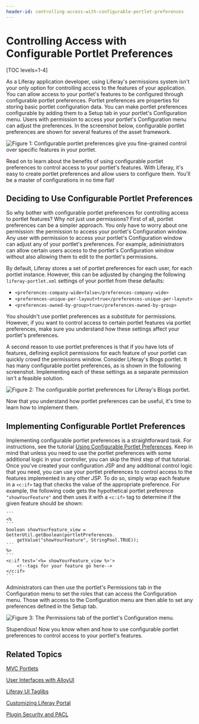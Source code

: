 ```yaml
---
header-id: controlling-access-with-configurable-portlet-preferences
---
```


# Controlling Access with Configurable Portlet Preferences

[TOC levels=1-4]

As a Liferay application developer, using Liferay's permissions system isn't
your only option for controlling access to the features of your application. You
can allow access to your portlet's features to be configured through
configurable portlet preferences. Portlet preferences are properties for storing
basic portlet configuration data. You can make portlet preferences configurable
by adding them to a Setup tab in your portlet's Configuration menu. Users with
permission to access your portlet's Configuration menu can adjust the
preferences. In the screenshot below, configurable portlet preferences are shown
for several features of the asset framework.

![Figure 1: Configurable portlet preferences give you fine-grained control over specific features in your portlet.](../../images/portlet-preferences-01.png)

Read on to learn about the benefits of using configurable portlet preferences to
control access to your portlet's features. With Liferay, it's easy to create
portlet preferences and allow users to configure them. You'll be a master of
configurations in no time flat!

## Deciding to Use Configurable Portlet Preferences

So why bother with configurable portlet preferences for controlling access to
portlet features? Why not just use permissions? First of all, portlet
preferences can be a simpler approach. You only have to worry about one
permission: the permission to access your portlet's Configuration window. Any
user with permission to access your portlet's Configuration window can adjust
any of your portlet's preferences. For example, administrators can allow certain
users access to the portlet's Configuration window without also allowing them to
edit to the portlet's permissions.

By default, Liferay stores a set of portlet preferences for each user, for each
portlet instance. However, this can be adjusted by changing the following
`liferay-portlet.xml` settings of your portlet from these defaults:

- `<preferences-company-wide>false</preferences-company-wide>`
- `<preferences-unique-per-layout>true</preferences-unique-per-layout>`
- `<preferences-owned-by-group>true</preferences-owned-by-group>`

You shouldn't use portlet preferences as a *substitute* for permissions.
However, if you want to control access to certain portlet features via portlet
preferences, make sure you understand how these settings affect your portlet's
preferences.

A second reason to use portlet preferences is that if you have lots of features,
defining explicit permissions for each feature of your portlet can quickly crowd
the permissions window. Consider Liferay's Blogs portlet. It has many
configurable portlet preferences, as is shown in the following screenshot.
Implementing each of these settings as a separate permission isn't a feasible
solution.

![Figure 2: The configurable portlet preferences for Liferay's Blogs portlet.](../../images/portlet-preferences-02.png)

Now that you understand how portlet preferences can be useful, it's time to
learn how to implement them.

## Implementing Configurable Portlet Preferences

Implementing configurable portlet preferences is a straightforward task. For 
instructions, see the tutorial [Using Configurable Portlet Preferences](/docs/6-2/tutorials/-/knowledge_base/t/using-configurable-portlet-preferences). 
Keep in mind that unless you need to use the portlet preferences with some
additional logic in your controller, you can skip the third step of that
tutorial. Once you've created your configuration JSP and any additional control
logic that you need, you can use your portlet preferences to control access to
the features implemented in any other JSP. To do so, simply wrap each feature in
a `<c:if>` tag that checks the value of the appropriate preference. For example,
the following code gets the hypothetical portlet preference `"showYourFeature"`
and then uses it with a `<c:if>` tag to determine if the given feature should be
shown:

    ```
    <%
    ```
    boolean showYourFeature_view = GetterUtil.getBoolean(portletPreferences.
        getValue("showYourFeature", StringPool.TRUE));
    ```
    %>
    ```
    <c:if test='<%= showYourFeature_view %>'>
        <!--tags for your feature go here-->
    </c:if>
    ```

Administrators can then use the portlet's Permissions tab in the Configuration
menu to set the roles that can access the Configuration menu. Those with access
to the Configuration menu are then able to set any preferences defined in the
Setup tab.

![Figure 3: The Permissions tab of the portlet's Configuration menu.](../../images/portlet-preferences-03.png)

Stupendous! Now you know when and how to use configurable portlet preferences to 
control access to your portlet's features. 

## Related Topics

[MVC Portlets](/docs/6-2/tutorials/-/knowledge_base/t/developing-jsp-portlets-using-liferay-mvc)

[User Interfaces with AlloyUI](/docs/6-2/tutorials/-/knowledge_base/t/alloyui)

[Liferay UI Taglibs](/docs/6-2/tutorials/-/knowledge_base/t/liferay-ui-taglibs)

[Customizing Liferay Portal](/docs/6-2/tutorials/-/knowledge_base/t/customizing-liferay-portal)

[Plugin Security and PACL](/docs/6-2/tutorials/-/knowledge_base/t/plugin-security-and-pacl)
